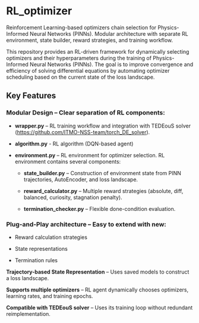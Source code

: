 # RL_optimizer
Reinforcement Learning-based optimizers chain selection for Physics-Informed Neural Networks (PINNs). Modular architecture with separate RL environment, state builder, reward strategies, and training workflow.

This repository provides an RL-driven framework for dynamically selecting optimizers and their hyperparameters during the training of Physics-Informed Neural Networks (PINNs).
The goal is to improve convergence and efficiency of solving differential equations by automating optimizer scheduling based on the current state of the loss landscape.

## Key Features

### Modular Design – Clear separation of RL components:

- **wrapper.py** – RL training workflow and integration with TEDEouS solver (https://github.com/ITMO-NSS-team/torch_DE_solver).

- **algorithm.py** - RL algorithm (DQN-based agent)

- **environment.py** – RL environment for optimizer selection. RL environment contains several components:

  - **state_builder.py** – Construction of environment state from PINN trajectories, AutoEncoder, and loss landscape.

  - **reward_calculator.py** – Multiple reward strategies (absolute, diff, balanced, curiosity, stagnation penalty).

  - **termination_checker.py** – Flexible done-condition evaluation.

### Plug-and-Play architecture – Easy to extend with new:

- Reward calculation strategies

- State representations

- Termination rules

**Trajectory-based State Representation** – Uses saved models to construct a loss landscape.

**Supports multiple optimizers** – RL agent dynamically chooses optimizers, learning rates, and training epochs.

**Compatible with TEDEouS solver** – Uses its training loop without redundant reimplementation.
